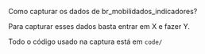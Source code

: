 Como capturar os dados de br_mobilidados_indicadores?

Para capturar esses dados basta entrar em X e fazer Y.

Todo o código usado na captura está em `code/`